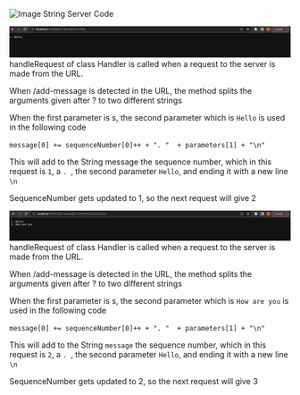 ![Image](StringServer.png)
String Server Code

![Image](addMessage1.png)
handleRequest of class Handler is called when a request to the server is made from the URL.

When /add-message is detected in the URL, the method splits the arguments given after ? to two different strings

When the first parameter is s, the second parameter which is `Hello` is used in the following code

` message[0] += sequenceNumber[0]++ + ". "  + parameters[1] + "\n" `

This will add to the String message the sequence number, which in this request is `1`, a `. `, the second parameter `Hello`, and ending it with a new line `\n`

SequenceNumber gets updated to 1, so the next request will give 2

![Image](addMessage2.png)
handleRequest of class Handler is called when a request to the server is made from the URL.

When /add-message is detected in the URL, the method splits the arguments given after ? to two different strings

When the first parameter is s, the second parameter which is `How are you` is used in the following code

` message[0] += sequenceNumber[0]++ + ". "  + parameters[1] + "\n" `

This will add to the String `message` the sequence number, which in this request is `2`, a `. `, the second parameter `Hello`, and ending it with a new line `\n`

SequenceNumber gets updated to 2, so the next request will give 3
